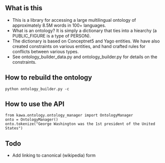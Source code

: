 ## What is this
- This is a library for accessing a large multilingual ontology of approximately 8.5M words in 100+ languages. 
- What is an ontology? It is simply a dictionary that ties into a hiearchy (a PUBLIC_FIGURE is a type of PERSON).
- The dictionary is based on Conceptnet5 and Yago entities. We have also created constraints on various entities, and hand crafted rules for conflicts between various types. 
- See ontology_builder_data.py and ontology_builder.py for details on the constraints.

## How to rebuild the ontology
```
python ontology_builder.py -c
```

## How to use the API
```
from kawa.ontology.ontology_manager import OntologyManager
onto = OntologyManager()
onto.tokenize("George Washington was the 1st president of the United States")
```

## Todo
- Add linking to canonical (wikipedia) form
